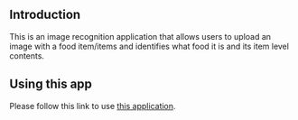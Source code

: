 ## Introduction

This is an image recognition application that allows users to upload an image with a food item/items and identifies what food it is and its item level contents.

## Using this app

Please follow this link to use [this application](https://sbohora.github.io/api-hack-capstone/).

